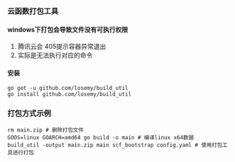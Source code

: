 
### 云函数打包工具

#### windows下打包会导致文件没有可执行权限
1. 腾讯云会 405提示容器异常退出
2. 实际是无法执行对应的命令

#### 安装
```shell
go get -u github.com/losemy/build_util
go install github.com/losemy/build_util
```

### 打包方式示例
```shell
rm main.zip # 删除打包文件
GOOS=linux GOARCH=amd64 go build -o main # 编译linux x64数据
build_util -output main.zip main scf_bootstrap config.yaml # 使用打包工具进行打包
```


